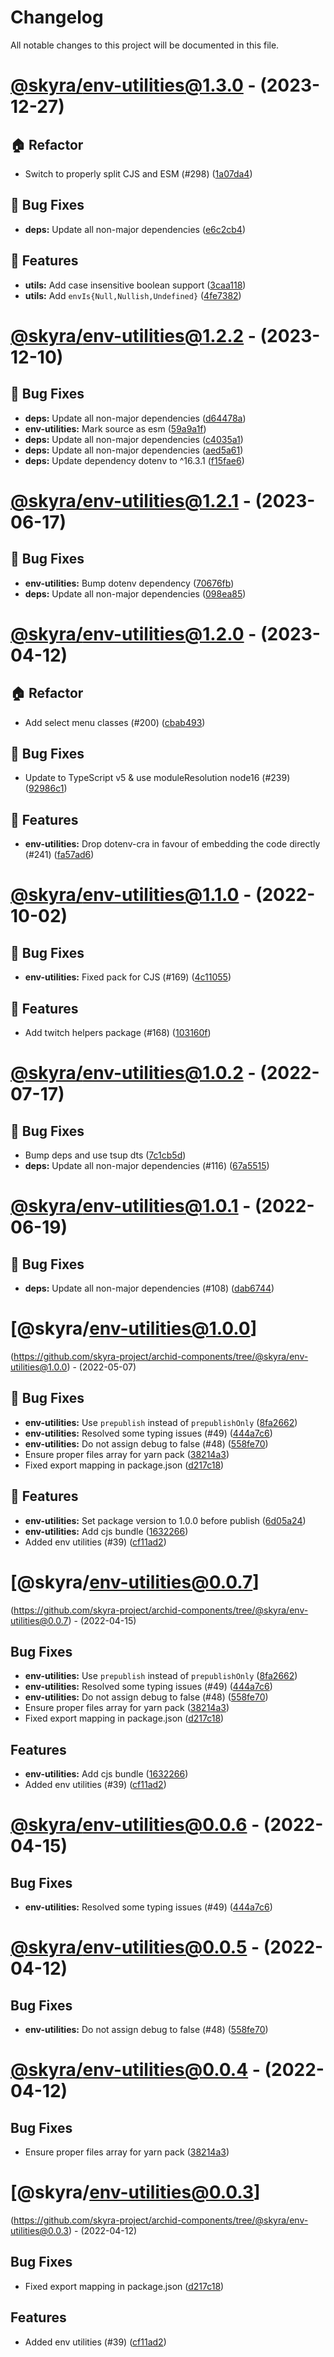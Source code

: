 # Changelog

All notable changes to this project will be documented in this file.

# [@skyra/env-utilities@1.3.0](https://github.com/skyra-project/archid-components/compare/@skyra/env-utilities@1.3.0...@skyra/env-utilities@1.3.0) - (2023-12-27)

## 🏠 Refactor

- Switch to properly split CJS and ESM (#298) ([1a07da4](https://github.com/skyra-project/archid-components/commit/1a07da4ae9ddbf9fbf8caf550ddb3e1cea1f2209))

## 🐛 Bug Fixes

- **deps:** Update all non-major dependencies ([e6c2cb4](https://github.com/skyra-project/archid-components/commit/e6c2cb43b4123e3a3d70eb4795a991ca6b9902b5))

## 🚀 Features

- **utils:** Add case insensitive boolean support ([3caa118](https://github.com/skyra-project/archid-components/commit/3caa118ffb9f830fc833df977b3fb27b0504e641))
- **utils:** Add `envIs{Null,Nullish,Undefined}` ([4fe7382](https://github.com/skyra-project/archid-components/commit/4fe738287eeb19094c9aaa9b9dc6e075f2255517))

# [@skyra/env-utilities@1.2.2](https://github.com/skyra-project/archid-components/compare/@skyra/env-utilities@1.2.2...@skyra/env-utilities@1.2.2) - (2023-12-10)

## 🐛 Bug Fixes

- **deps:** Update all non-major dependencies ([d64478a](https://github.com/skyra-project/archid-components/commit/d64478a87defafe5b2e7cf1454fbd17801913721))
- **env-utilities:** Mark source as esm ([59a9a1f](https://github.com/skyra-project/archid-components/commit/59a9a1fec2f69f78441a3488be3e53aa8ace05eb))
- **deps:** Update all non-major dependencies ([c4035a1](https://github.com/skyra-project/archid-components/commit/c4035a1b8d37c9b73abaa9217e29246ce615df94))
- **deps:** Update all non-major dependencies ([aed5a61](https://github.com/skyra-project/archid-components/commit/aed5a615be59d88e082eefe7a700337e7b3e1637))
- **deps:** Update dependency dotenv to ^16.3.1 ([f15fae6](https://github.com/skyra-project/archid-components/commit/f15fae670c7977c1db039d3dc7d35391150bb2ed))

# [@skyra/env-utilities@1.2.1](https://github.com/skyra-project/archid-components/compare/@skyra/env-utilities@1.2.0...@skyra/env-utilities@1.2.1) - (2023-06-17)

## 🐛 Bug Fixes

- **env-utilities:** Bump dotenv dependency ([70676fb](https://github.com/skyra-project/archid-components/commit/70676fb19c4955b25d678c28fb66233f2629cce0))
- **deps:** Update all non-major dependencies ([098ea85](https://github.com/skyra-project/archid-components/commit/098ea85e886440a54d56698d985fc3964b424bda))

# [@skyra/env-utilities@1.2.0](https://github.com/skyra-project/archid-components/compare/@skyra/env-utilities@1.1.0...@skyra/env-utilities@1.2.0) - (2023-04-12)

## 🏠 Refactor

- Add select menu classes (#200) ([cbab493](https://github.com/skyra-project/archid-components/commit/cbab493afc198d24226bd626efa80c82379ea36c))

## 🐛 Bug Fixes

- Update to TypeScript v5 & use moduleResolution node16 (#239) ([92986c1](https://github.com/skyra-project/archid-components/commit/92986c15e0ebed07efdbaf21f28915e373a738bd))

## 🚀 Features

- **env-utilities:** Drop dotenv-cra in favour of embedding the code directly (#241) ([fa57ad6](https://github.com/skyra-project/archid-components/commit/fa57ad605def670049c90439cf1258d76a3df143))

# [@skyra/env-utilities@1.1.0](https://github.com/skyra-project/archid-components/compare/@skyra/env-utilities@1.0.2...@skyra/env-utilities@1.1.0) - (2022-10-02)

## 🐛 Bug Fixes

- **env-utilities:** Fixed pack for CJS (#169) ([4c11055](https://github.com/skyra-project/archid-components/commit/4c1105570af73715795b95b28be56d1514adfc7d))

## 🚀 Features

- Add twitch helpers package (#168) ([103160f](https://github.com/skyra-project/archid-components/commit/103160f94898a6842544441a49dd13bb8bacf48f))

# [@skyra/env-utilities@1.0.2](https://github.com/skyra-project/archid-components/compare/@skyra/env-utilities@1.0.1...@skyra/env-utilities@1.0.2) - (2022-07-17)

## 🐛 Bug Fixes

- Bump deps and use tsup dts ([7c1cb5d](https://github.com/skyra-project/archid-components/commit/7c1cb5d2baa1b9b92665f9b44e355cb0e318b687))
- **deps:** Update all non-major dependencies (#116) ([67a5515](https://github.com/skyra-project/archid-components/commit/67a55152775b859f4c289e63d549f01901a5c1d0))

# [@skyra/env-utilities@1.0.1](https://github.com/skyra-project/archid-components/compare/@skyra/env-utilities@1.0.0...@skyra/env-utilities@1.0.1) - (2022-06-19)

## 🐛 Bug Fixes

- **deps:** Update all non-major dependencies (#108) ([dab6744](https://github.com/skyra-project/archid-components/commit/dab67449301dfbffbf81d03a7c6fcd86e452740b))

# [@skyra/env-utilities@1.0.0]
(https://github.com/skyra-project/archid-components/tree/@skyra/env-utilities@1.0.0) - (2022-05-07)

## 🐛 Bug Fixes

- **env-utilities:** Use `prepublish` instead of `prepublishOnly` ([8fa2662](https://github.com/skyra-project/archid-components/commit/8fa2662eecf94c53a320d8c5d2a706906d8dc4ba))
- **env-utilities:** Resolved some typing issues (#49) ([444a7c6](https://github.com/skyra-project/archid-components/commit/444a7c664d9029445c6b67438fa9b1bf3b555a49))
- **env-utilities:** Do not assign debug to false (#48) ([558fe70](https://github.com/skyra-project/archid-components/commit/558fe70cb5b51d6118563f19f1c4e361e75b96b1))
- Ensure proper files array for yarn pack ([38214a3](https://github.com/skyra-project/archid-components/commit/38214a3be182369efe076428c425b6aa43e1ee35))
- Fixed export mapping in package.json ([d217c18](https://github.com/skyra-project/archid-components/commit/d217c18ac357fd83c448fc5682857b292e09da60))

## 🚀 Features

- **env-utilities:** Set package version to 1.0.0 before publish ([6d05a24](https://github.com/skyra-project/archid-components/commit/6d05a246dc07f264159ca3ac878c9c7bc7a92525))
- **env-utilities:** Add cjs bundle ([1632266](https://github.com/skyra-project/archid-components/commit/16322662ca0d9160eadd643fcfe9f7071f723e65))
- Added env utilities (#39) ([cf11ad2](https://github.com/skyra-project/archid-components/commit/cf11ad2536ad64bb27580f44c81d0997936661b6))

# [@skyra/env-utilities@0.0.7]
(https://github.com/skyra-project/archid-components/tree/@skyra/env-utilities@0.0.7) - (2022-04-15)

## Bug Fixes

- **env-utilities:** Use `prepublish` instead of `prepublishOnly` ([8fa2662](https://github.com/skyra-project/archid-components/commit/8fa2662eecf94c53a320d8c5d2a706906d8dc4ba))
- **env-utilities:** Resolved some typing issues (#49) ([444a7c6](https://github.com/skyra-project/archid-components/commit/444a7c664d9029445c6b67438fa9b1bf3b555a49))
- **env-utilities:** Do not assign debug to false (#48) ([558fe70](https://github.com/skyra-project/archid-components/commit/558fe70cb5b51d6118563f19f1c4e361e75b96b1))
- Ensure proper files array for yarn pack ([38214a3](https://github.com/skyra-project/archid-components/commit/38214a3be182369efe076428c425b6aa43e1ee35))
- Fixed export mapping in package.json ([d217c18](https://github.com/skyra-project/archid-components/commit/d217c18ac357fd83c448fc5682857b292e09da60))

## Features

- **env-utilities:** Add cjs bundle ([1632266](https://github.com/skyra-project/archid-components/commit/16322662ca0d9160eadd643fcfe9f7071f723e65))
- Added env utilities (#39) ([cf11ad2](https://github.com/skyra-project/archid-components/commit/cf11ad2536ad64bb27580f44c81d0997936661b6))

# [@skyra/env-utilities@0.0.6](https://github.com/skyra-project/archid-components/compare/@skyra/env-utilities@0.0.5...@skyra/env-utilities@0.0.6) - (2022-04-15)

## Bug Fixes

- **env-utilities:** Resolved some typing issues (#49) ([444a7c6](https://github.com/skyra-project/archid-components/commit/444a7c664d9029445c6b67438fa9b1bf3b555a49))

# [@skyra/env-utilities@0.0.5](https://github.com/skyra-project/archid-components/compare/@skyra/env-utilities@0.0.4...@skyra/env-utilities@0.0.5) - (2022-04-12)

## Bug Fixes

- **env-utilities:** Do not assign debug to false (#48) ([558fe70](https://github.com/skyra-project/archid-components/commit/558fe70cb5b51d6118563f19f1c4e361e75b96b1))

# [@skyra/env-utilities@0.0.4](https://github.com/skyra-project/archid-components/compare/@skyra/env-utilities@0.0.3...@skyra/env-utilities@0.0.4) - (2022-04-12)

## Bug Fixes

- Ensure proper files array for yarn pack ([38214a3](https://github.com/skyra-project/archid-components/commit/38214a3be182369efe076428c425b6aa43e1ee35))

# [@skyra/env-utilities@0.0.3]
(https://github.com/skyra-project/archid-components/tree/@skyra/env-utilities@0.0.3) - (2022-04-12)

## Bug Fixes

- Fixed export mapping in package.json ([d217c18](https://github.com/skyra-project/archid-components/commit/d217c18ac357fd83c448fc5682857b292e09da60))

## Features

- Added env utilities (#39) ([cf11ad2](https://github.com/skyra-project/archid-components/commit/cf11ad2536ad64bb27580f44c81d0997936661b6))

